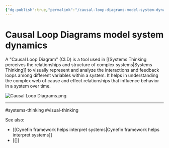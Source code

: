 ```yaml
---
{"dg-publish":true,"permalink":"/causal-loop-diagrams-model-system-dynamics/"}
---
```


# Causal Loop Diagrams model system dynamics

A "Causal Loop Diagram" (CLD) is a tool used in [[Systems Thinking perceives the relationships and structure of complex systems\|Systems Thinking]] to visually represent and analyze the interactions and feedback loops among different variables within a system. It helps in understanding the complex web of cause and effect relationships that influence behavior in a system over time.

![Causal Loop Diagrams.png](/img/user/Attachments/Causal%20Loop%20Diagrams.png)

---
#systems-thinking #visual-thinking 

See also:
- [[Cynefin framework helps interpret systems\|Cynefin framework helps interpret systems]]
- [[]]